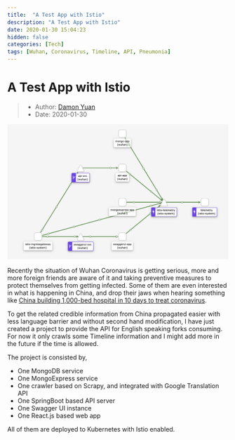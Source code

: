 ```yaml
---
title:  "A Test App with Istio"
description: "A Test App with Istio"
date: 2020-01-30 15:04:23
hidden: false
categories: [Tech]
tags: [Wuhan, Coronavirus, Timeline, API, Pneumonia]
---
```

# A Test App with Istio

> * Author: [Damon Yuan](https://www.damonyuan.com)
> * Date: 2020-01-30

![Wuhan Coronavirus API](wuhan-coronavirus-api-istio.png "Wuhan Coronavirus API")

Recently the situation of Wuhan Coronavirus is getting serious, more and more foreign friends are aware of it and taking preventive measures to protect themselves from getting infected. Some of them are even interested in what is happening in China, and drop their jaws when hearing something like [China building 1,000-bed hospital in 10 days to treat coronavirus](https://www.dezeen.com/2020/01/27/china-wuhan-huoshenshan-hospital-coronavirus/). 

To get the related credible information from China propagated easier with less language barrier and without second hand modification, I have just created a project to provide the API for English speaking forks consuming. For now it only crawls some Timeline information and I might add more in the future if the time is allowed.

The project is consisted by,

- One MongoDB service
- One MongoExpress service
- One crawler based on Scrapy, and integrated with Google Translation API
- One SpringBoot based API server
- One Swagger UI instance
- One React.js based web app

All of them are deployed to Kubernetes with Istio enabled. 

